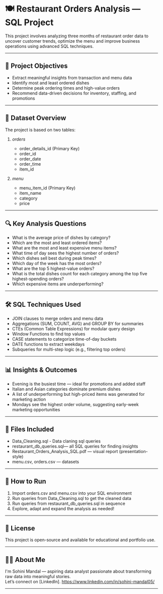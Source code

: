 # 🍽️ Restaurant Orders Analysis — SQL Project

This project involves analyzing three months of restaurant order data to uncover customer trends, optimize the menu and improve business operations using advanced SQL techniques.

---

## 📌 Project Objectives

- Extract meaningful insights from transaction and menu data
- Identify most and least ordered dishes
- Determine peak ordering times and high-value orders
- Recommend data-driven decisions for inventory, staffing, and promotions

---

## 📂 Dataset Overview

The project is based on two tables:

1. *orders*
   - order_details_id (Primary Key)
   - order_id
   - order_date
   - order_time
   - item_id

2. *menu*
   - menu_item_id (Primary Key)
   - item_name
   - category
   - price

---

## 🔍 Key Analysis Questions

- What is the average price of dishes by category?
- Which are the most and least ordered items?
- What are the most and least expensive menu items?
- What time of day sees the highest number of orders?
- Which dishes sell best during peak times?
- Which day of the week has the most orders?
- What are the top 5 highest-value orders?
- What is the total dishes count for each category among the top five highest-spending orders?
- Which expensive items are underperforming?

---

## 🛠️ SQL Techniques Used

- JOIN clauses to merge orders and menu data
- Aggregations (SUM, COUNT, AVG) and GROUP BY for summaries
- CTEs (Common Table Expressions) for modular query design
- Window Functions to find top values
- CASE statements to categorize time-of-day buckets
- DATE functions to extract weekdays
- Subqueries for multi-step logic (e.g., filtering top orders)

---

## 📊 Insights & Outcomes

- Evening is the busiest time — ideal for promotions and added staff
- Italian and Asian categories dominate premium dishes
- A list of underperforming but high-priced items was generated for marketing action
- Mondays see the highest order volume, suggesting early-week marketing opportunities

---

## 📁 Files Included

- Data_Cleaning.sql - Data claning sql queries
- restaurant_db_queries.sql— all SQL queries for finding insights
- Restaurant_Orders_Analysis_SQL.pdf — visual report (presentation-style)
- menu.csv, orders.csv — datasets 

---

## 🚀 How to Run

1. Import orders.csv and menu.csv into your SQL environment
2. Run queries from Data_Cleaning.sql to get the cleaned data
3. Run queries from restaurant_db_queries.sql in sequence
4. Explore, adapt and expand the analysis as needed!

---

## 📎 License

This project is open-source and available for educational and portfolio use.

---

## 🙋‍♀️ About Me

I'm Sohini Mandal — aspiring data analyst passionate about transforming raw data into meaningful stories.  
Let’s connect on [LinkedIn]. https://www.linkedin.com/in/sohini-mandal05/


---
